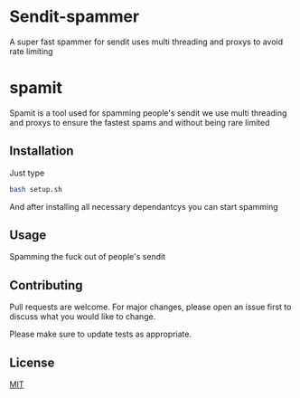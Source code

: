 # Sendit-spammer
A super fast spammer for sendit uses multi threading and proxys to avoid rate limiting
# spamit

Spamit is a tool used for spamming people's sendit we use multi threading and proxys to ensure the fastest spams and without being rare limited 

## Installation

Just type 

```bash
bash setup.sh
```
And after installing all necessary dependantcys you can start spamming 

## Usage

Spamming the fuck out of people's sendit

## Contributing

Pull requests are welcome. For major changes, please open an issue first
to discuss what you would like to change.

Please make sure to update tests as appropriate.

## License

[MIT](https://choosealicense.com/licenses/mit/)
